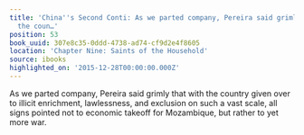 ```yaml
---
title: 'China''s Second Conti: As we parted company, Pereira said grimly that with
  the coun…'
position: 53
book_uuid: 307e8c35-0ddd-4738-ad74-cf9d2e4f8605
location: 'Chapter Nine: Saints of the Household'
source: ibooks
highlighted_on: '2015-12-28T00:00:00.000Z'
---
```


As we parted company, Pereira said grimly that with the country given over to illicit enrichment, lawlessness, and exclusion on such a vast scale, all signs pointed not to economic takeoff for Mozambique, but rather to yet more war.